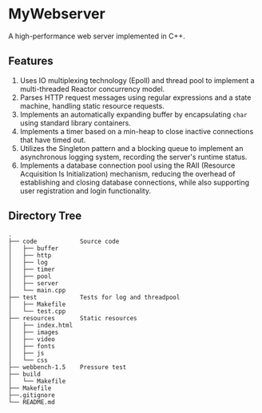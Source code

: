 # MyWebserver
A high-performance web server implemented in C++.

## Features
1. Uses IO multiplexing technology (Epoll) and thread pool to implement a multi-threaded Reactor concurrency model.
2. Parses HTTP request messages using regular expressions and a state machine, handling static resource requests.
3. Implements an automatically expanding buffer by encapsulating `char` using standard library containers.
4. Implements a timer based on a min-heap to close inactive connections that have timed out.
5. Utilizes the Singleton pattern and a blocking queue to implement an asynchronous logging system, recording the server's runtime status.
6. Implements a database connection pool using the RAII (Resource Acquisition Is Initialization) mechanism, reducing the overhead of establishing and closing database connections, while also supporting user registration and login functionality.

## Directory Tree
```
.
├── code            Source code
│   ├── buffer
│   ├── http
│   ├── log
│   ├── timer
│   ├── pool
│   ├── server
│   └── main.cpp
├── test            Tests for log and threadpool
│   ├── Makefile
│   └── test.cpp
├── resources       Static resources
│   ├── index.html
│   ├── images
│   ├── video
│   ├── fonts
│   ├── js
│   └── css
├── webbench-1.5    Pressure test
├── build          
│   └── Makefile
├── Makefile
├──.gitignore
└── README.md
```